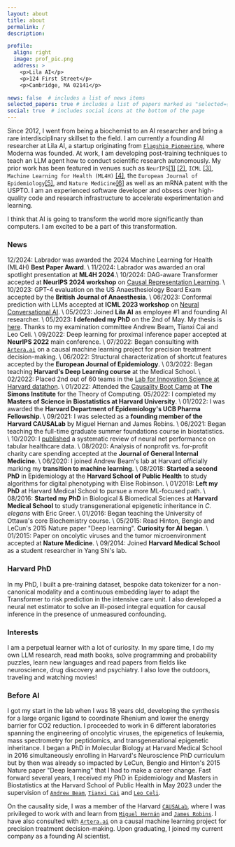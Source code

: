 ```yaml
---
layout: about
title: about
permalink: /
description: 

profile:
  align: right
  image: prof_pic.png
  address: >
    <p>Lila AI</p>
    <p>124 First Street</p>
    <p>Cambridge, MA 02141</p>

news: false  # includes a list of news items
selected_papers: true # includes a list of papers marked as "selected={true}"
social: true  # includes social icons at the bottom of the page
---
```


Since 2012, I went from being a biochemist to an AI researcher and bring a rare interdisciplinary skillset to the field. I am currently a founding AI researcher at Lila AI, a startup originating from <a href="https://www.flagshippioneering.com/companies?status=current">`Flagship Pioneering`</a>, where Moderna was founded. At work, I am developing post-training techniques to teach an LLM agent how to conduct scientific research autonomously. My prior work has been featured in venues such as `NeurIPS`<a href="https://proceedings.neurips.cc/paper_files/paper/2022/hash/487c9d6ef55e73aa9dfd4b48fe3713a6-Abstract-Conference.html">[1]</a> <a href="https://openreview.net/forum?id=sG6tdKozS7&referrer=%5Bthe%20profile%20of%20Manqing%20Liu%5D(%2Fprofile%3Fid%3D~Manqing_Liu1)">[2]</a>, `ICML` <a href="https://arxiv.org/abs/2305.18404">[3]</a>, `Machine Learning for Health (ML4H)` <a href="https://openreview.net/forum?id=JpeY8Umenv&referrer=%5Bthe%20profile%20of%20David%20Remy%20Bellamy%5D(%2Fprofile%3Fid%3D~David_Remy_Bellamy1)">[4]</a>, the `European Journal of Epidemiology`<a href="https://link.springer.com/article/10.1007/s10654-022-00892-3">[5]</a>, and `Nature Medicine`<a href="https://pubmed.ncbi.nlm.nih.gov/25894825/">[6]</a> as well as an mRNA patent with the USPTO. I am an experienced software developer and obsess over high-quality code and research infrastructure to accelerate experimentation and learning. 

I think that AI is going to transform the world more significantly than computers. I am excited to be a part of this transformation.

### News

12/2024: Labrador was awarded the 2024 Machine Learning for Health (ML4H) **Best Paper Award**. \\
11/2024: Labrador was awarded an oral spotlight presentation at **ML4H 2024**.\\
10/2024: DAG-aware Transformer accepted at **NeurIPS 2024 workshop** on <a href="https://neurips.cc/virtual/2023/workshop/66497">Causal Representation Learning</a>. \\
10/2023: GPT-4 evaluation on the US Anaesthesiology Board Exam accepted by the **British Journal of Anaesthesia**. \\
06/2023: Conformal prediction with LLMs accepted at **ICML 2023 workshop** on <a href="https://icml.cc/virtual/2023/workshop/21485">Neural Conversational AI</a>. \\
05/2023: Joined **Lila AI** as employee #1 and founding AI researcher. \\
05/2023: **I defended my PhD** on the 2nd of May. My thesis is <a href="https://www.proquest.com/openview/c66cd47ee37ad3d68452fffc9f919e7b/1?pq-origsite=gscholar&cbl=18750&diss=y">here</a>. Thanks to my examination committee Andrew Beam, Tianxi Cai and Leo Celi. \\
09/2022: Deep learning for proximal inference paper accepted at **NeurIPS 2022** main conference. \\
07/2022: Began consulting with <a href="https://artera.ai/">`Artera.ai`</a> on a causal machine learning project for precision treatment decision-making. \\
06/2022: Structural characterization of shortcut features accepted by the **European Journal of Epidemiology**. \\
03/2022: Began teaching **Harvard's Deep Learning course** at the Medical School. \\
02/2022: Placed 2nd out of 60 teams in the <a href="https://sites.google.com/view/datathonatlish">Lab for Innovation Science at Harvard datathon</a>. \\
01/2022: Attended the <a href="https://simons.berkeley.edu/workshops/causality-boot-camp">Causality Boot Camp</a> at **The Simons Institute** for the Theory of Computing.
05/2022: I completed my **Masters of Science in Biostatistics at Harvard University**. \\
01/2022: I was awarded the **Harvard Department of Epidemiology's UCB Pharma Fellowship**. \\
09/2021: I was selected as a **founding member of the Harvard CAUSALab** by Miguel Hernan and James Robins. \\
06/2021: Began teaching the full-time graduate summer foundations course in biostatistics. \\
10/2020: I <a href="https://arxiv.org/abs/2010.01149">published</a> a systematic review of neural net performance on tabular healthcare data. \\
08/2020: Analysis of nonprofit vs. for-profit charity care spending accepted at the **Journal of General Internal Medicine**. \\
06/2020: I joined Andrew Beam's lab at Harvard officially marking my **transition to machine learning**. \\
08/2018: **Started a second PhD** in Epidemiology at the **Harvard School of Public Health** to study algorithms for digital phenotyping with Elise Robinson. \\
01/2018: **Left my PhD** at Harvard Medical School to pursue a more ML-focused path. \\
08/2016: **Started my PhD** in Biological & Biomedical Sciences at **Harvard Medical School** to study transgenerational epigenetic inheritance in *C. elegans* with Eric Greer. \\
01/2016: Began teaching the University of Ottawa's core Biochemistry course. \\
05/2015: Read Hinton, Bengio and LeCun's 2015 Nature paper "Deep learning". **Curiosity for AI began**. \\
01/2015: Paper on oncolytic viruses and the tumor microenvironment accepted at **Nature Medicine**. \\
09/2014: Joined **Harvard Medical School** as a student researcher in Yang Shi's lab.


### Harvard PhD 
In my PhD, I built a pre-training dataset, bespoke data tokenizer for a non-canonical modality and a continuous embedding layer to adapt the Transformer to risk prediction in the intensive care unit. I also developed a neural net estimator to solve an ill-posed integral equation for causal inference in the presence of unmeasured confounding. 

### Interests
I am a perpetual learner with a lot of curiosity. In my spare time, I do my own LLM research, read math books, solve programming and probability puzzles, learn new languages and read papers from fields like neuroscience, drug discovery and psychiatry. I also love the outdoors, traveling and watching movies!

### Before AI
I got my start in the lab when I was 18 years old, developing the synthesis for a large organic ligand to coordinate Rhenium and lower the energy barrier for CO2 reduction. I proceeded to work in 6 different laboratories spanning the engineering of oncolytic viruses, the epigenetics of leukemia, mass spectrometry for peptidomics, and transgenerational epigenetic inheritance. I began a PhD in Molecular Biology at Harvard Medical School in 2016 simultaneously enrolling in Harvard's Neuroscience PhD curriculum but by then was already so impacted by LeCun, Bengio and Hinton's 2015 Nature paper "Deep learning" that I had to make a career change. Fast forward several years, I received my PhD in Epidemiology and Masters in Biostatistics at the Harvard School of Public Health in May 2023 under the supervision of <a href="https://twitter.com/AndrewLBeam?ref_src=twsrc%5Egoogle%7Ctwcamp%5Eserp%7Ctwgr%5Eauthor">`Andrew Beam`</a>, <a href="https://en.wikipedia.org/wiki/Tianxi_Cai">`Tianxi Cai`</a> and <a href="https://scholar.google.com/citations?user=kssA7YwAAAAJ&hl=en">`Leo Celi`</a>.

<!-- I am a PhD candidate at Harvard University in the <a href="https://www.hsph.harvard.edu/epidemiology/">`Department of Epidemiology`</a> advised by <a href="http://beamlab.org/">`Andrew Beam`</a>. 
Broadly speaking, I do medical deep learning and causal inference research. For example, I have trained Transformers on electronic health records, which can be later fine-tuned on downstream tasks such as in-hospital mortality prediction in the intensive care unit. I have also developed a novel way to adjust for unmeasured confounding by adapting the <a href="https://arxiv.org/abs/2009.10982">`proximal inference framework`</a> to work with neural networks. -->

On the causality side, I was a member of the Harvard <a href="https://causalab.sph.harvard.edu/">`CAUSALab`</a>, where I was privileged to work with and learn from <a href="https://twitter.com/_miguelhernan">`Miguel Hernán`</a> and <a href="https://scholar.google.com/citations?user=RKGsk9cAAAAJ&hl=en">`James Robins`</a>. I have also consulted with <a href="https://artera.ai/">`Artera.ai`</a> on a causal machine learning project for precision treatment decision-making. Upon graduating, I joined my current company as a founding AI scientist.


<!-- Stemming from my 6 years of experience as a molecular biologist, I have a particular interest in the use of machine learning for drug discovery, protein engineering and the conduct of science more generally. -->

<!-- interested in, what I may dare to call, the future of Artificial Intelligence. 

What does this have to do with Epidemiology? As many people have said before me, this future necessarily involves causality. And causality is the language of Epidemiology. Similarly, robust AI promises to have far-reaching consequences for our healthcare systems, and thus, for public health.

I do not subscribe to a single discipline, but rather deliberately maintain an eclectic focus, in search of big ideas from all domains. My background training is in biochemistry, molecular biology, and epidemiology, whereas I am mostly self-taught in mathematics, computer science, and statistics.   -->
